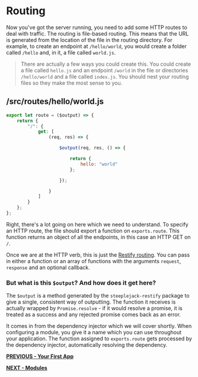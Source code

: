 # Routing

Now you've got the server running, you need to add some HTTP routes to deal with traffic. The routing is file-based routing. This
means that the URL is generated from the location of the file in the routing directory. For example, to create an endpoint at
`/hello/world`, you would create a folder called `/hello` and, in it, a file called `world.js`.

> There are actually a few ways you could create this. You could create a file called `hello.js` and an endpoint `/world` in the file
> or directories `/hello/world` and a file called `index.js`. You should nest your routing files so they make the most sense to you.

## /src/routes/hello/world.js

```javascript
export let route = ($output) => {
    return {
        "/": {
            get: [
                (req, res) => {

                    $output(req, res, () => {

                        return {
                            hello: "world"
                        };

                    });

                }
            ]
        }
    };
};
```

Right, there's a lot going on here which we need to understand. To specify an HTTP route, the file should export a function on
`exports.route`. This function returns an object of all the endpoints, in this case an HTTP GET on `/`.

Once we are at the HTTP verb, this is just the [Restify routing](http://restify.com/#routing). You can pass in either a function or
an array of functions with the arguments `request`, `response` and an optional callback.

### But what is this `$output`? And how does it get here?

The `$output` is a method generated by the `steeplejack-restify` package to give a single, consistent way of outputting. The function it
receives is actually wrapped by `Promise.resolve` - if it would resolve a promise, it is treated as a success and any rejected promise
comes back as an error.

It comes in from the dependency injector which we will cover shortly. When configuring a module, you give it a name which you can use
throughout your application. The function assigned to `exports.route` gets processed by the dependency injector, automatically resolving
the dependency.

**[PREVIOUS - Your First App](your-first-app.md)**

**[NEXT - Modules](modules.md)**
